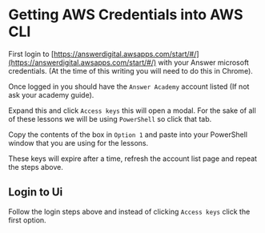 # Getting AWS Credentials into AWS CLI

First login to [https://answerdigital.awsapps.com/start/#/](https://answerdigital.awsapps.com/start/#/) with your Answer microsoft credentials. (At the time of this writing you will need to do this in Chrome).

Once logged in you should have the `Answer Academy` account listed (If not ask your academy guide). 

Expand this and click `Access keys` this will open a modal. For the sake of all of these lessons we will be using `PowerShell` so click that tab.

Copy the contents of the box in `Option 1` and paste into your PowerShell window that you are using for the lessons.

These keys will expire after a time, refresh the account list page and repeat the steps above.


## Login to Ui

Follow the login steps above and instead of clicking `Access keys` click the first option.